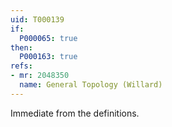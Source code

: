 ```yaml
---
uid: T000139
if:
  P000065: true
then:
  P000163: true
refs:
- mr: 2048350
  name: General Topology (Willard)
---
```


Immediate from the definitions.
